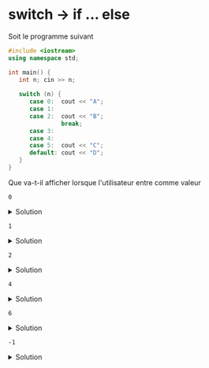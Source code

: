 # switch -> if ... else

Soit le programme suivant

~~~cpp
#include <iostream>
using namespace std;

int main() {
   int n; cin >> n;
   
   switch (n) {
      case 0:  cout << "A";
      case 1:
      case 2:  cout << "B";
               break;
      case 3:
      case 4:
      case 5:  cout << "C";
      default: cout << "D";
   }
}
~~~

Que va-t-il afficher lorsque l'utilisateur entre comme valeur 

~~~
0
~~~
<details>
<summary>Solution</summary>

~~~
AB
~~~
</details>

~~~
1
~~~
<details>
<summary>Solution</summary>

~~~
B
~~~
</details>

~~~
2
~~~
<details>
<summary>Solution</summary>

~~~
B
~~~
</details>

~~~
4
~~~
<details>
<summary>Solution</summary>

~~~
CD
~~~
</details>

~~~
6
~~~
<details>
<summary>Solution</summary>

~~~
D
~~~
</details>

~~~
-1
~~~
<details>
<summary>Solution</summary>

~~~
D
~~~
</details>
